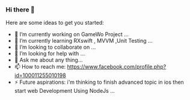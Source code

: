 ### Hi there 👋


Here are some ideas to get you started:

- 🔭 I’m currently working on GameWo Project ...
- 🌱 I’m currently learning RXswift , MVVM ,Unit Testing ...
- 👯 I’m looking to collaborate on ...
- 🤔 I’m looking for help with ...
- 💬 Ask me about any thing...
- 📫 How to reach me: https://www.facebook.com/profile.php?id=100011255010198
- ⚡ Future aspirations: i'm thinking to finish advanced topic in ios then start web Development Using NodeJs ...

